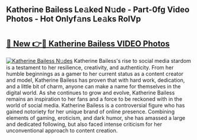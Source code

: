 ## Katherine Bailess Le𝚊ked N𝚞de - Part-0fg Video Photos - Hot Onlyf𝚊ns Le𝚊ks RoIVp

# <h2><a href="http://ab98252.deff.icu/?id=Katherine+Bailess">🔗 New 👉🔴 Katherine Bailess VIDEO Photos</a></h2>

[![Katherine Bailess N𝚞des](https://i.imgur.com/rIISA9y.gif)](http://ab98252.deff.icu/?id=Katherine+Bailess)
Katherine Bailess's rise to social media stardom is a testament to her resilience, creativity, and authenticity. From her humble beginnings as a gamer to her current status as a content creator and model, Katherine Bailess has proven that with hard work, dedication, and a little bit of charm, anyone can make a name for themselves in the digital world. As she continues to grow and evolve, Katherine Bailess remains an inspiration to her fans and a force to be reckoned with in the world of social media. Katherine Bailess is a controversial figure who has gained notoriety for her unique brand of online presence. Combining elements of gaming, eroticism, and dark humor, she has amassed a large and dedicated following, but also faced intense criticism for her unconventional approach to content creation.
